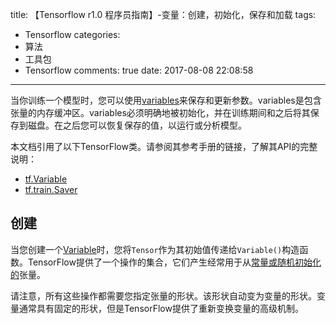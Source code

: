 title: 【Tensorflow r1.0 程序员指南】-变量：创建，初始化，保存和加载
tags:
  - Tensorflow
categories:
  - 算法
  - 工具包
  - Tensorflow
comments: true
date: 2017-08-08 22:08:58
---

当你训练一个模型时，您可以使用[variables](https://www.tensorflow.org/api_guides/python/state_ops)来保存和更新参数。variables是包含张量的内存缓冲区。variables必须明确地被初始化，并在训练期间和之后将其保存到磁盘。在之后您可以恢复保存的值，以运行或分析模型。

本文档引用了以下TensorFlow类。请参阅其参考手册的链接，了解其API的完整说明：

- [tf.Variable](https://www.tensorflow.org/api_docs/python/tf/Variable)
- [tf.train.Saver](https://www.tensorflow.org/api_docs/python/tf/train/Saver)

## 创建

当您创建一个[Variable](https://www.tensorflow.org/api_guides/python/state_ops)时，您将`Tensor`作为其初始值传递给`Variable()`构造函数。TensorFlow提供了一个操作的集合，它们产生经常用于从[常量或随机初始化的](https://www.tensorflow.org/api_guides/python/constant_op)张量。

请注意，所有这些操作都需要您指定张量的形状。该形状自动变为变量的形状。变量通常具有固定的形状，但是TensorFlow提供了重新变换变量的高级机制。




















